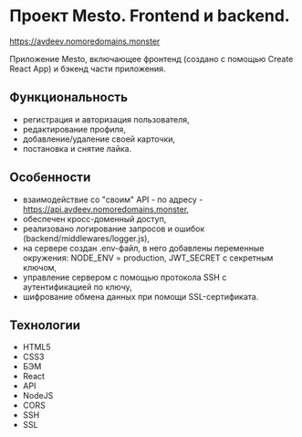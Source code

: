 # Проект Mesto. Frontend и backend.    
https://avdeev.nomoredomains.monster    

Приложение Mesto, включающее фронтенд (создано с помощью Create React App) и бэкенд части приложения.   

## Функциональность    
- регистрация и авторизация пользователя,    
- редактирование профиля,    
- добавление/удаление своей карточки,    
- постановка и снятие лайка.    

## Особенности        
- взаимодействие со "своим" API - по адресу - https://api.avdeev.nomoredomains.monster,    
- обеспечен кросс-доменный доступ,    
- реализовано логирование запросов и ошибок (backend/middlewares/logger.js),    
- на сервере создан .env-файл, в него добавлены переменные окружения:
    NODE_ENV = production,
    JWT_SECRET с секретным ключом,    
-  управление сервером с помощью протокола SSH с аутентификацией по ключу,    
-  шифрование обмена данных при помощи SSL-сертификата.

## Технологии        
- HTML5    
- CSS3    
- БЭМ    
- React    
- API
- NodeJS    
- CORS    
- SSH    
- SSL

